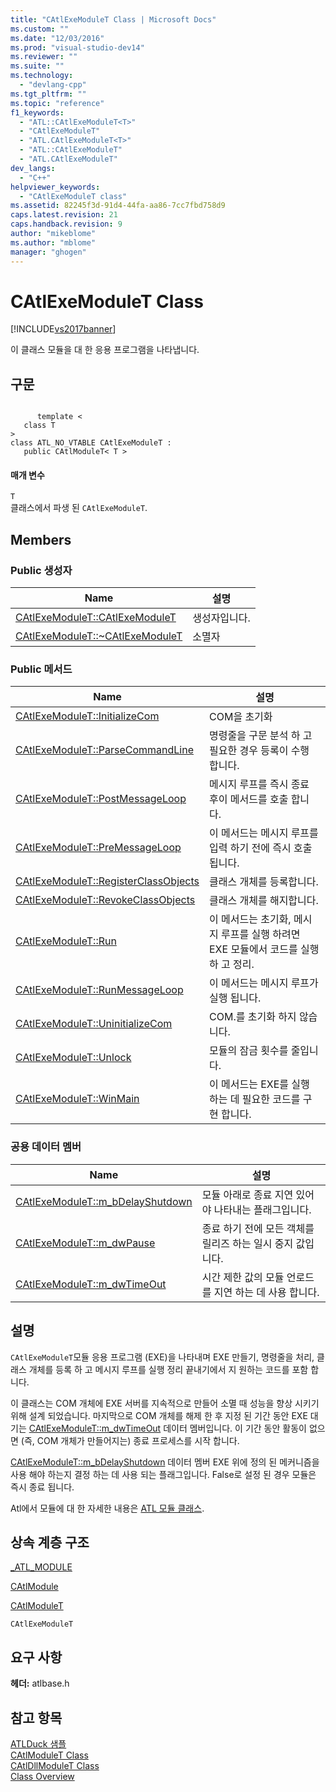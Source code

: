 ```yaml
---
title: "CAtlExeModuleT Class | Microsoft Docs"
ms.custom: ""
ms.date: "12/03/2016"
ms.prod: "visual-studio-dev14"
ms.reviewer: ""
ms.suite: ""
ms.technology: 
  - "devlang-cpp"
ms.tgt_pltfrm: ""
ms.topic: "reference"
f1_keywords: 
  - "ATL::CAtlExeModuleT<T>"
  - "CAtlExeModuleT"
  - "ATL.CAtlExeModuleT<T>"
  - "ATL::CAtlExeModuleT"
  - "ATL.CAtlExeModuleT"
dev_langs: 
  - "C++"
helpviewer_keywords: 
  - "CAtlExeModuleT class"
ms.assetid: 82245f3d-91d4-44fa-aa86-7cc7fbd758d9
caps.latest.revision: 21
caps.handback.revision: 9
author: "mikeblome"
ms.author: "mblome"
manager: "ghogen"
---
```

# CAtlExeModuleT Class
[!INCLUDE[vs2017banner](../../assembler/inline/includes/vs2017banner.md)]

이 클래스 모듈을 대 한 응용 프로그램을 나타냅니다.  
  
## 구문  
  
```  
  
      template <  
   class T   
>  
class ATL_NO_VTABLE CAtlExeModuleT :  
   public CAtlModuleT< T >  
```  
  
#### 매개 변수  
 `T`  
 클래스에서 파생 된 `CAtlExeModuleT`.  
  
## Members  
  
### Public 생성자  
  
|Name|설명|  
|----------|--------|  
|[CAtlExeModuleT::CAtlExeModuleT](../Topic/CAtlExeModuleT::CAtlExeModuleT.md)|생성자입니다.|  
|[CAtlExeModuleT::~CAtlExeModuleT](../Topic/CAtlExeModuleT::~CAtlExeModuleT.md)|소멸자|  
  
### Public 메서드  
  
|Name|설명|  
|----------|--------|  
|[CAtlExeModuleT::InitializeCom](../Topic/CAtlExeModuleT::InitializeCom.md)|COM을 초기화|  
|[CAtlExeModuleT::ParseCommandLine](../Topic/CAtlExeModuleT::ParseCommandLine.md)|명령줄을 구문 분석 하 고 필요한 경우 등록이 수행 합니다.|  
|[CAtlExeModuleT::PostMessageLoop](../Topic/CAtlExeModuleT::PostMessageLoop.md)|메시지 루프를 즉시 종료 후이 메서드를 호출 합니다.|  
|[CAtlExeModuleT::PreMessageLoop](../Topic/CAtlExeModuleT::PreMessageLoop.md)|이 메서드는 메시지 루프를 입력 하기 전에 즉시 호출 됩니다.|  
|[CAtlExeModuleT::RegisterClassObjects](../Topic/CAtlExeModuleT::RegisterClassObjects.md)|클래스 개체를 등록합니다.|  
|[CAtlExeModuleT::RevokeClassObjects](../Topic/CAtlExeModuleT::RevokeClassObjects.md)|클래스 개체를 해지합니다.|  
|[CAtlExeModuleT::Run](../Topic/CAtlExeModuleT::Run.md)|이 메서드는 초기화, 메시지 루프를 실행 하려면 EXE 모듈에서 코드를 실행 하 고 정리.|  
|[CAtlExeModuleT::RunMessageLoop](../Topic/CAtlExeModuleT::RunMessageLoop.md)|이 메서드는 메시지 루프가 실행 됩니다.|  
|[CAtlExeModuleT::UninitializeCom](../Topic/CAtlExeModuleT::UninitializeCom.md)|COM.를 초기화 하지 않습니다.|  
|[CAtlExeModuleT::Unlock](../Topic/CAtlExeModuleT::Unlock.md)|모듈의 잠금 횟수를 줄입니다.|  
|[CAtlExeModuleT::WinMain](../Topic/CAtlExeModuleT::WinMain.md)|이 메서드는 EXE를 실행 하는 데 필요한 코드를 구현 합니다.|  
  
### 공용 데이터 멤버  
  
|Name|설명|  
|----------|--------|  
|[CAtlExeModuleT::m\_bDelayShutdown](../Topic/CAtlExeModuleT::m_bDelayShutdown.md)|모듈 아래로 종료 지연 있어야 나타내는 플래그입니다.|  
|[CAtlExeModuleT::m\_dwPause](../Topic/CAtlExeModuleT::m_dwPause.md)|종료 하기 전에 모든 객체를 릴리즈 하는 일시 중지 값입니다.|  
|[CAtlExeModuleT::m\_dwTimeOut](../Topic/CAtlExeModuleT::m_dwTimeOut.md)|시간 제한 값의 모듈 언로드를 지연 하는 데 사용 합니다.|  
  
## 설명  
 `CAtlExeModuleT`모듈 응용 프로그램 \(EXE\)을 나타내며 EXE 만들기, 명령줄을 처리, 클래스 개체를 등록 하 고 메시지 루프를 실행 정리 끝내기에서 지 원하는 코드를 포함 합니다.  
  
 이 클래스는 COM 개체에 EXE 서버를 지속적으로 만들어 소멸 때 성능을 향상 시키기 위해 설계 되었습니다.  마지막으로 COM 개체를 해제 한 후 지정 된 기간 동안 EXE 대기는  [CAtlExeModuleT::m\_dwTimeOut](../Topic/CAtlExeModuleT::m_dwTimeOut.md) 데이터 멤버입니다.  이 기간 동안 활동이 없으면 \(즉, COM 개체가 만들어지는\) 종료 프로세스를 시작 합니다.  
  
 [CAtlExeModuleT::m\_bDelayShutdown](../Topic/CAtlExeModuleT::m_bDelayShutdown.md) 데이터 멤버 EXE 위에 정의 된 메커니즘을 사용 해야 하는지 결정 하는 데 사용 되는 플래그입니다.  False로 설정 된 경우 모듈은 즉시 종료 됩니다.  
  
 Atl에서 모듈에 대 한 자세한 내용은  [ATL 모듈 클래스](../../atl/atl-module-classes.md).  
  
## 상속 계층 구조  
 [\_ATL\_MODULE](../Topic/_ATL_MODULE.md)  
  
 [CAtlModule](../../atl/reference/catlmodule-class.md)  
  
 [CAtlModuleT](../../atl/reference/catlmodulet-class.md)  
  
 `CAtlExeModuleT`  
  
## 요구 사항  
 **헤더:** atlbase.h  
  
## 참고 항목  
 [ATLDuck 샘플](../../top/visual-cpp-samples.md)   
 [CAtlModuleT Class](../../atl/reference/catlmodulet-class.md)   
 [CAtlDllModuleT Class](../../atl/reference/catldllmodulet-class.md)   
 [Class Overview](../../atl/atl-class-overview.md)